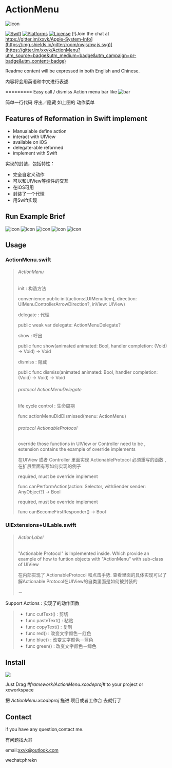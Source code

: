 # ActionMenu
![icon](brief/iTunesArtwork@2x.png)

[![Swift](https://img.shields.io/badge/swift-2.3-orange.svg?style=flat)](https://developer.apple.com/swift/)
[![Platforms](https://img.shields.io/badge/platform-ios-lightgrey.svg)](https://developer.apple.com/swift/)
[![License](https://img.shields.io/badge/license-MIT-71787A.svg)](https://tldrlegal.com/license/mit-license)
[![Join the chat at https://gitter.im/xxvk/Apple-System-Info](https://img.shields.io/gitter/room/nwjs/nw.js.svg)](https://gitter.im/xxvk/ActionMenu?utm_source=badge&utm_medium=badge&utm_campaign=pr-badge&utm_content=badge)

Readme content will be expressed in both English and Chinese.

内容将会用英语和中文进行表述.

=========
Easy call / dismiss Action menu bar like ![bar](brief/example.png) 

简单一行代码 呼出／隐藏 如上图的 动作菜单

## Features of Reformation in Swift implement

* Manualable define action
* interact with UIView
* available on iOS
* delegate-able reformed
* implement with Swift

实现的封装，包括特性：

* 完全自定义动作
* 可以和UIView等控件的交互
* 在iOS可用
* 封装了一个代理
* 用Swift实现

## Run Example Brief

![icon](brief/01_Left_Direction.PNG)
![icon](brief/02_Right_Direction.PNG)
![icon](brief/03_Manual_Define_Menus.PNG)
![icon](brief/04_Implement_with_TableViews.PNG)
![icon](brief/05_Copy_Result.PNG)

## Usage

### ActionMenu.swift


> ###### ActionMenu
> 
>init : 构造方法
>
>	convenience public init(actions:[UIMenuItem], direction: UIMenuControllerArrowDirection?, inView: UIView)
>
>delegate : 代理
>
>	public weak var delegate: ActionMenuDelegate?
>
>show : 呼出
>
>	public func show(animated animated: Bool, handler completion: (Void) -> Void) -> Void
>
>dismiss : 隐藏
>
>	public func dismiss(animated animated: Bool, handler completion: (Void) -> Void) -> Void
>
> 
>
> ###### protocol ActionMenuDelegate
>
> life cycle control : 生命周期
>
> 	func actionMenuDidDismissed(menu: ActionMenu)
>
> 
>
> ###### protocol ActionableProtocol 
>
> override those functions in UIView or Controller need to be , extension contains the example of override implements
> 
> 在UIView 或者 Controller 里面实现 ActionableProtocol 必须重写的函数 , 在扩展里面有写如何实现的例子
>
>required, must be override implement
>
>	func canPerformAction(action: Selector, withSender sender: AnyObject?) -> Bool
>
>required, must be override implement
>
>	func canBecomeFirstResponder() -> Bool

### UIExtensions+UILable.swift

> ###### ActionLabel 
> 
> "Actionable Protocol" is Inplemented inside. Which provide an example of how to funtion objects with "ActionMenu" with sub-class of UIView 
> 
> 在内部实现了 ActionableProtocol 和点击手势. 查看里面的具体实现可以了解Actionable Protocol在UIView的自类里面是如何被封装的
> 
>   －
>  
>
  Support Actions : 实现了的动作函数
>
> * func cutText() : 剪切
> * func pasteText() : 粘贴
> * func copyText() : 复制
> * func red() : 改变文字颜色－红色
> * func blue() : 改变文字颜色－蓝色
> * func green() : 改变文字颜色－绿色
>
>
>



## Install

![](brief/ActionMenu_xcodeproj_path.png)

Just Drag *#framework/ActionMenu.xcodeproj#* to your project or xcworkspace

把 *ActionMenu.xcodeproj* 拖进 项目或者工作台 去就行了

## Contact
if you have any question,contact me.

有问题找大哥

email:xxvk@outlook.com

wechat:phrekn

